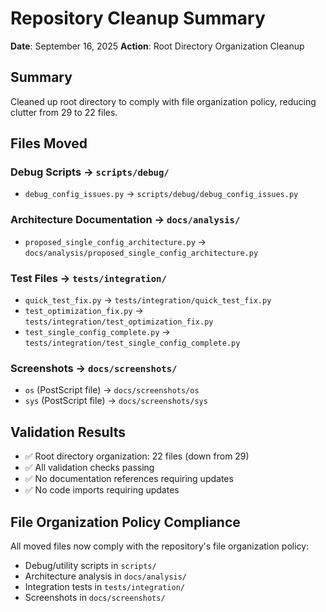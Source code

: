# Repository Cleanup Summary
**Date**: September 16, 2025
**Action**: Root Directory Organization Cleanup

## Summary
Cleaned up root directory to comply with file organization policy, reducing clutter from 29 to 22 files.

## Files Moved

### Debug Scripts → `scripts/debug/`
- `debug_config_issues.py` → `scripts/debug/debug_config_issues.py`

### Architecture Documentation → `docs/analysis/`
- `proposed_single_config_architecture.py` → `docs/analysis/proposed_single_config_architecture.py`

### Test Files → `tests/integration/`
- `quick_test_fix.py` → `tests/integration/quick_test_fix.py`
- `test_optimization_fix.py` → `tests/integration/test_optimization_fix.py`
- `test_single_config_complete.py` → `tests/integration/test_single_config_complete.py`

### Screenshots → `docs/screenshots/`
- `os` (PostScript file) → `docs/screenshots/os`
- `sys` (PostScript file) → `docs/screenshots/sys`

## Validation Results
- ✅ Root directory organization: 22 files (down from 29)
- ✅ All validation checks passing
- ✅ No documentation references requiring updates
- ✅ No code imports requiring updates

## File Organization Policy Compliance
All moved files now comply with the repository's file organization policy:
- Debug/utility scripts in `scripts/`
- Architecture analysis in `docs/analysis/`
- Integration tests in `tests/integration/`
- Screenshots in `docs/screenshots/`
